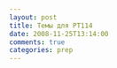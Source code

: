 ```yaml
---
layout: post
title: Темы для РТ114
date: 2008-11-25T13:14:00
comments: true
categories: prep
---
```


